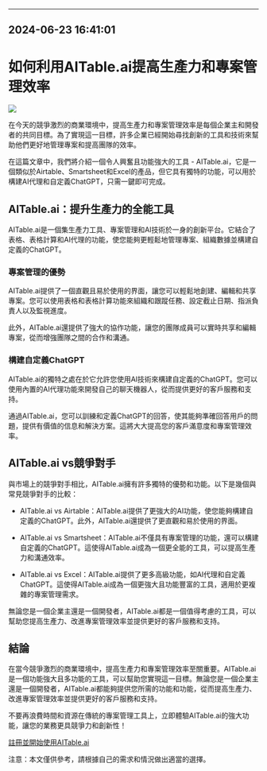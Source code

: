 

---------------------------------------------
2024-06-23 16:41:01
---------------------------------------------

# 如何利用AITable.ai提高生產力和專案管理效率

![](https://www.example.com/image.jpg)

在今天的競爭激烈的商業環境中，提高生產力和專案管理效率是每個企業主和開發者的共同目標。為了實現這一目標，許多企業已經開始尋找創新的工具和技術來幫助他們更好地管理專案和提高團隊的效率。

在這篇文章中，我們將介紹一個令人興奮且功能強大的工具 - AITable.ai，它是一個類似於Airtable、Smartsheet和Excel的產品，但它具有獨特的功能，可以用於構建AI代理和自定義ChatGPT，只需一鍵即可完成。

## AITable.ai：提升生產力的全能工具

AITable.ai是一個集生產力工具、專案管理和AI技術於一身的創新平台。它結合了表格、表格計算和AI代理的功能，使您能夠更輕鬆地管理專案、組織數據並構建自定義的ChatGPT。

### 專案管理的優勢

AITable.ai提供了一個直觀且易於使用的界面，讓您可以輕鬆地創建、編輯和共享專案。您可以使用表格和表格計算功能來組織和跟蹤任務、設定截止日期、指派負責人以及監視進度。

此外，AITable.ai還提供了強大的協作功能，讓您的團隊成員可以實時共享和編輯專案，從而增強團隊之間的合作和溝通。

### 構建自定義ChatGPT

AITable.ai的獨特之處在於它允許您使用AI技術來構建自定義的ChatGPT。您可以使用內置的AI代理功能來開發自己的聊天機器人，從而提供更好的客戶服務和支持。

通過AITable.ai，您可以訓練和定義ChatGPT的回答，使其能夠準確回答用戶的問題，提供有價值的信息和解決方案。這將大大提高您的客戶滿意度和專案管理效率。

## AITable.ai vs競爭對手

與市場上的競爭對手相比，AITable.ai擁有許多獨特的優勢和功能。以下是幾個與常見競爭對手的比較：

- AITable.ai vs Airtable：AITable.ai提供了更強大的AI功能，使您能夠構建自定義的ChatGPT。此外，AITable.ai還提供了更直觀和易於使用的界面。

- AITable.ai vs Smartsheet：AITable.ai不僅具有專案管理的功能，還可以構建自定義的ChatGPT。這使得AITable.ai成為一個更全能的工具，可以提高生產力和溝通效率。

- AITable.ai vs Excel：AITable.ai提供了更多高級功能，如AI代理和自定義ChatGPT。這使得AITable.ai成為一個更強大且功能豐富的工具，適用於更複雜的專案管理需求。

無論您是一個企業主還是一個開發者，AITable.ai都是一個值得考慮的工具，可以幫助您提高生產力、改進專案管理效率並提供更好的客戶服務和支持。

## 結論

在當今競爭激烈的商業環境中，提高生產力和專案管理效率至關重要。AITable.ai是一個功能強大且多功能的工具，可以幫助您實現這一目標。無論您是一個企業主還是一個開發者，AITable.ai都能夠提供您所需的功能和功能，從而提高生產力、改進專案管理效率並提供更好的客戶服務和支持。

不要再浪費時間和資源在傳統的專案管理工具上，立即體驗AITable.ai的強大功能，讓您的業務更具競爭力和創新性！

[註冊並開始使用AITable.ai](https://www.example.com)

注意：本文僅供參考，請根據自己的需求和情況做出適當的選擇。